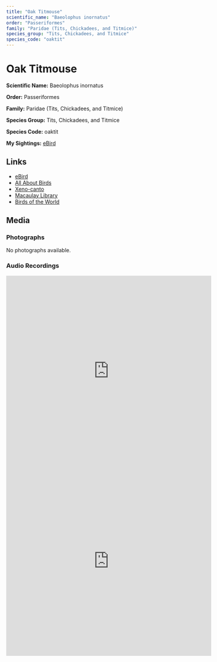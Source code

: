 ```yaml
---
title: "Oak Titmouse"
scientific_name: "Baeolophus inornatus"
order: "Passeriformes"
family: "Paridae (Tits, Chickadees, and Titmice)"
species_group: "Tits, Chickadees, and Titmice"
species_code: "oaktit"
---
```


# Oak Titmouse

**Scientific Name:** Baeolophus inornatus

**Order:** Passeriformes

**Family:** Paridae (Tits, Chickadees, and Titmice)

**Species Group:** Tits, Chickadees, and Titmice

**Species Code:** oaktit

**My Sightings:** [eBird](https://ebird.org/lifelist?r=world&time=life&spp=oaktit)

## Links
* [eBird](https://ebird.org/species/oaktit) 
* [All About Birds](https://www.allaboutbirds.org/guide/oaktit) 
* [Xeno-canto](https://www.xeno-canto.org/species/oaktit) 
* [Macaulay Library](https://search.macaulaylibrary.org/catalog?taxonCode=oaktit&sort=rating_rank_desc)
* [Birds of the World](https://birdsoftheworld.org/bow/species/oaktit)

## Media
### Photographs
No photographs available.

### Audio Recordings
<iframe src="https://macaulaylibrary.org/asset/626995518/embed" width="550" height="510" frameborder="0" allowfullscreen></iframe>
<iframe src="https://macaulaylibrary.org/asset/626995519/embed" width="550" height="510" frameborder="0" allowfullscreen></iframe>
